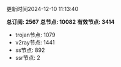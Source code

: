 更新时间2024-12-10 11:13:40

**总订阅: 2567**
**总节点: 10082**
**有效节点: 3414**
- trojan节点: 1079
- v2ray节点: 1441
- ss节点: 892
- ssr节点: 2

